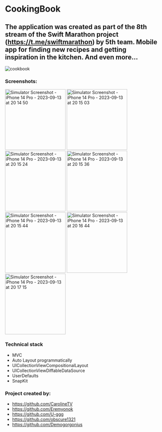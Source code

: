 # CookingBook

## The application was created as part of the 8th stream of the Swift Marathon project (https://t.me/swiftmarathon) by 5th team. Mobile app for finding new recipes and getting inspiration in the kitchen. And even more... 
![cookbook](https://github.com/Demogorgonius/CookingBook/assets/51359795/0c1f4395-0812-4fc8-a463-4d199c7d69b0)

### Screenshots:

<img src="https://github.com/Demogorgonius/CookingBook/assets/51359795/ed34b861-a804-4493-8194-bc488d222d5f" alt="Simulator Screenshot - iPhone 14 Pro - 2023-09-13 at 20 14 50" style="width:200px;"/>
<img src="https://github.com/Demogorgonius/CookingBook/assets/51359795/95b7a42e-061b-43e4-882a-6df640b29e8e" alt="Simulator Screenshot - iPhone 14 Pro - 2023-09-13 at 20 15 03" style="width:200px;"/>
<img src="https://github.com/Demogorgonius/CookingBook/assets/51359795/9c61e0c6-0af8-479a-9a73-e12ca2ab8dd7" alt="Simulator Screenshot - iPhone 14 Pro - 2023-09-13 at 20 15 24" style="width:200px;"/>
<img src="https://github.com/Demogorgonius/CookingBook/assets/51359795/1b0da7ef-0207-44aa-98b3-803bd32de393" alt="Simulator Screenshot - iPhone 14 Pro - 2023-09-13 at 20 15 36" style="width:200px;"/>
<img src="https://github.com/Demogorgonius/CookingBook/assets/51359795/97327925-dc9d-47b2-bf52-09ba317de7ab" alt="Simulator Screenshot - iPhone 14 Pro - 2023-09-13 at 20 15 44" style="width:200px;"/>
<img src="https://github.com/Demogorgonius/CookingBook/assets/51359795/ff2ec915-5da0-417a-b679-f57c627e4b4d" alt="Simulator Screenshot - iPhone 14 Pro - 2023-09-13 at 20 16 44" style="width:200px;"/>
<img src="https://github.com/Demogorgonius/CookingBook/assets/51359795/c622e5d8-31e6-49c2-a57a-5e7fce0336c6" alt="Simulator Screenshot - iPhone 14 Pro - 2023-09-13 at 20 17 15" style="width:200px;"/>

### Technical stack

* MVC
* Auto Layout programmatically
* UICollectionViewCompositionalLayout
* UICollectionViewDiffableDataSource
* UserDefaults
* SnapKit

### Project created by:
* [](https://github.com/CarolineTV)https://github.com/CarolineTV
* [](https://github.com/Eremyonok)https://github.com/Eremyonok
* [](https://github.com/U-ggg)https://github.com/U-ggg
* [](https://github.com/obscure1321)https://github.com/obscure1321
* [](https://github.com/Demogorgonius)https://github.com/Demogorgonius
